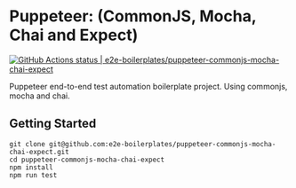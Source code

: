 # Puppeteer: (CommonJS, Mocha, Chai and Expect)

[![GitHub Actions status | e2e-boilerplates/puppeteer-commonjs-mocha-chai-expect](https://github.com/e2e-boilerplates/puppeteer-commonjs-mocha-chai-expect/workflows/puppeteer-commonjs-mocha-chai-expect/badge.svg)](https://github.com/e2e-boilerplates/puppeteer-commonjs-mocha-chai-expect/actions?workflow=puppeteer-commonjs-mocha-chai-expect)

Puppeteer end-to-end test automation boilerplate project. Using commonjs, mocha and chai.

## Getting Started

    git clone git@github.com:e2e-boilerplates/puppeteer-commonjs-mocha-chai-expect.git
    cd puppeteer-commonjs-mocha-chai-expect
    npm install
    npm run test
